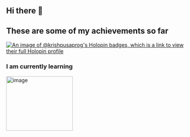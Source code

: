 ## Hi there 👋
## These are some of my achievements so far
[![An image of @krishpusaprog's Holopin badges, which is a link to view their full Holopin profile](https://holopin.me/krishpusaprog)](https://holopin.io/@krishpusaprog)

### I am currently learning
<img width="180" height="148" alt="image" src="https://github.com/user-attachments/assets/c9c64150-e26a-4cd0-87e8-b71d2f78643a" />


<!--
**krishpusa-prog/krishpusa-prog** is a ✨ _special_ ✨ repository because its `README.md` (this file) appears on your GitHub profile.

Here are some ideas to get you started:

- 🔭 I’m currently working on ...
- 🌱 I’m currently learning ...
- 👯 I’m looking to collaborate on ...
- 🤔 I’m looking for help with ...
- 💬 Ask me about ...
- 📫 How to reach me: ...
- 😄 Pronouns: ...
- ⚡ Fun fact: ...
-->
